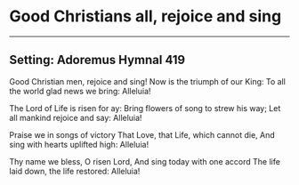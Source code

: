# Good Christians all, rejoice and sing

***

## Setting: Adoremus Hymnal 419

Good Christian men, rejoice and sing!
Now is the triumph of our King:
To all the world glad news we bring:
Alleluia!

The Lord of Life is risen for ay:
Bring flowers of song to strew his way;
Let all mankind rejoice and say:
Alleluia!

Praise we in songs of victory
That Love, that Life, which cannot die,
And sing with hearts uplifted high:
Alleluia!

Thy name we bless, O risen Lord,
And sing today with one accord
The life laid down, the life restored:
Alleluia!
